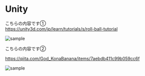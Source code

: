 # Unity

こちらの内容です①  
https://unity3d.com/jp/learn/tutorials/s/roll-ball-tutorial

![sample](./image/ball_game.gif)

こちらの内容です②  

https://qiita.com/God_KonaBanana/items/7aebdb411c99b059cc6f

![sample](./image/cart_pole_RL.gif)